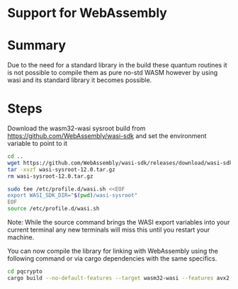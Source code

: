 Support for WebAssembly
=======================

# Summary

Due to the need for a standard library in the build these quantum routines it is not
possible to compile them as pure no-std WASM however by using wasi and its standard
library it becomes possible.

# Steps

Download the wasm32-wasi sysroot build from https://github.com/WebAssembly/wasi-sdk
and set the environment variable to point to it

```sh
cd ..
wget https://github.com/WebAssembly/wasi-sdk/releases/download/wasi-sdk-12/wasi-sysroot-12.0.tar.gz
tar -xvzf wasi-sysroot-12.0.tar.gz
rm wasi-sysroot-12.0.tar.gz

sudo tee /etc/profile.d/wasi.sh <<EOF
export WASI_SDK_DIR="$(pwd)/wasi-sysroot"
EOF
source /etc/profile.d/wasi.sh
````

Note: While the source command brings the WASI export variables into your current
terminal any new terminals will miss this until you restart your machine.

You can now compile the library for linking with WebAssembly using the following
command or via cargo dependencies with the same specifics.

```sh
cd pqcrypto
cargo build --no-default-features --target wasm32-wasi --features avx2,serialization
```
